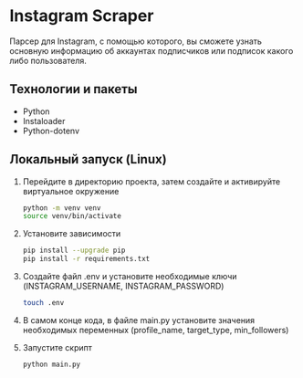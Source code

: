 # Instagram Scraper
Парсер для Instagram, с помощью которого, вы сможете узнать основную информацию об аккаунтах подписчиков или подписок какого либо пользователя.
## Технологии и пакеты
* Python
* Instaloader
* Python-dotenv
## Локальный запуск (Linux)
1. Перейдите в директорию проекта, затем создайте и активируйте виртуальное окружение
   ```bash
   python -m venv venv
   source venv/bin/activate
   ```

2. Установите зависимости
   ```bash
   pip install --upgrade pip
   pip install -r requirements.txt
   ```

3. Создайте файл .env и установите необходимые ключи (INSTAGRAM_USERNAME, INSTAGRAM_PASSWORD)
   ```bash
   touch .env
   ```

4. В самом конце кода, в файле main.py установите значения необходимых переменных (profile_name, target_type, min_followers)

5. Запустите скрипт
   ```bash
   python main.py
   ```
